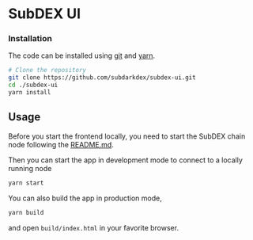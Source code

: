 # SubDEX UI

### Installation

The code can be installed using [git](https://git-scm.com/) and [yarn](https://yarnpkg.com/).

```bash
# Clone the repository
git clone https://github.com/subdarkdex/subdex-ui.git
cd ./subdex-ui
yarn install
```

## Usage

Before you start the frontend locally, you need to start the SubDEX chain node following the [README.md](https://github.com/subdarkdex/subdex-chain).

Then you can start the app in development mode to connect to a locally running node

```bash
yarn start
```

You can also build the app in production mode,

```bash
yarn build
```
and open `build/index.html` in your favorite browser.
